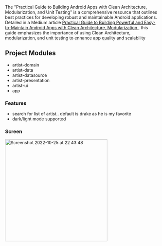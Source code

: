 The "Practical Guide to Building Android Apps with Clean Architecture, Modularization, and Unit Testing" is a comprehensive resource that outlines best practices for developing robust and maintainable Android applications. Detailed in a Medium article [ Practical Guide to Building Powerful and Easy-to-Maintain Android Apps with Clean Architecture, Modularization ](https://murainoyakubu.medium.com/practical-guide-to-building-powerful-and-easy-to-maintain-android-apps-with-clean-architecture-c6c8b592a0f2), this guide emphasizes the importance of using Clean Architecture, modularization, and unit testing to enhance app quality and scalability



## Project Modules
* artist-domain
* artist-data
* artist-datasource
* artist-presentation
* artist-ui
* app


### Features
- search for list of artist.. default is drake as he is my favorite
- dark/light mode supported



### Screen

<img width="336" alt="Screenshot 2022-10-25 at 22 43 48" src="https://user-images.githubusercontent.com/26343440/197887992-51323194-0dcb-48e6-ae93-e570633aa807.png">

